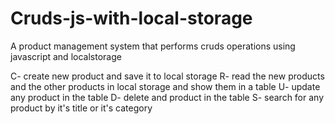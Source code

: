 # Cruds-js-with-local-storage
A product management system that performs cruds operations using javascript and localstorage

C- create new product and save it to local storage
R- read the new products and the other products in local storage and show them in a table
U- update any product in the table
D- delete and product in the table
S- search for any product by it's title or it's category

